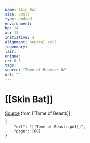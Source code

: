 ```yaml
---
name: Skin Bat
size: Small
type: Undead
environment: 
hp: 14
ac: 13
initiative: 3
alignment: neutral evil
legendary: 
lair: 
unique: 
cr: 0.5
tags: 
source: "Tome of Beasts: 88"
url: ""
---
```

# [[Skin Bat]]

[Source](zotero://open-pdf/library/items/ULEQWHJM?page=88) from [[Tome of Beasts]]

```pdf
{
	"url": "[[Tome of Beasts.pdf]]",
	"page": [88]
}
```

